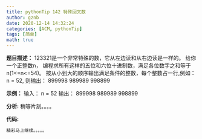 ```yaml
---
title: pythonTip 142 特殊回文数
author: gznb
date: 2020-12-14 14:32:24
categories: [ACM, pythonTip]
tags: [简单]
math: true
---
```


**题目描述：**
123321是一个非常特殊的数，它从左边读和从右边读是一样的。
给你一个正整数n， 编程求所有这样的五位和六位十进制数，满足各位数字之和等于n(1<=n<=54)。
按从小到大的顺序输出满足条件的整数，每个整数占一行,例如：
n = 52, 则输出：
899998
989989
998899

**示例：**
输入：
n = 52
输出：
899998
989989
998899


**分析:**
稍等片刻。。。。

**代码:**
```python
精彩马上继续。。。。。
```
